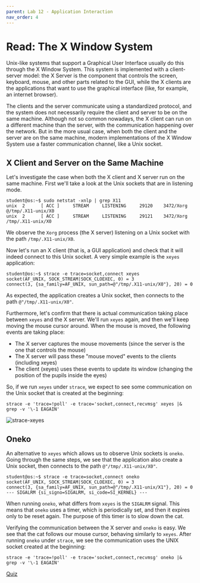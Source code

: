 ```yaml
---
parent: Lab 12 - Application Interaction
nav_order: 4
---
```


# Read: The X Window System

Unix-like systems that support a Graphical User Interface usually do this through the X Window System.
This system is implemented with a client-server model: the X Server is the component that controls the screen, keyboard, mouse, and other parts related to the GUI, while the X clients are the applications that want to use the graphical interface (like, for example, an internet browser).

The clients and the server communicate using a standardized protocol, and the system does not necessarily require the client and server to be on the same machine.
Although not so common nowadays, the X client can run on a different machine than the server, with the communication happening over the network.
But in the more usual case, when both the client and the server are on the same machine, modern implementations of the X Window System use a faster communication channel, like a Unix socket.

## X Client and Server on the Same Machine

Let's investigate the case when both the X client and X server run on the same machine.
First we'll take a look at the Unix sockets that are in listening mode.

```console
student@os:~$ sudo netstat -xnlp | grep X11
unix  2      [ ACC ]     STREAM     LISTENING     29120    3472/Xorg            @/tmp/.X11-unix/X0
unix  2      [ ACC ]     STREAM     LISTENING     29121    3472/Xorg            /tmp/.X11-unix/X0
```

We observe the `Xorg` process (the X server) listening on a Unix socket with the path `/tmp/.X11-unix/X0`.

Now let's run an X client (that is, a GUI application) and check that it will indeed connect to this Unix socket.
A very simple example is the `xeyes` application:

```console
student@os:~$ strace -e trace=socket,connect xeyes
socket(AF_UNIX, SOCK_STREAM|SOCK_CLOEXEC, 0) = 3
connect(3, {sa_family=AF_UNIX, sun_path=@"/tmp/.X11-unix/X0"}, 20) = 0
```

As expected, the application creates a Unix socket, then connects to the path `@"/tmp/.X11-unix/X0"`.

Furthermore, let's confirm that there is actual communication taking place between `xeyes` and the X server.
We'll run `xeyes` again, and then we'll keep moving the mouse cursor around.
When the mouse is moved, the following events are taking place:

- The X server captures the mouse movements (since the server is the one that controls the mouse)
- The X server will pass these "mouse moved" events to the clients (including xeyes)
- The client (xeyes) uses these events to update its window (changing the position of the pupils inside the eyes)

So, if we run `xeyes` under `strace`, we expect to see some communication on the Unix socket that is created at the beginning:

```console
strace -e 'trace=!poll' -e trace='socket,connect,recvmsg' xeyes |& grep -v '\-1 EAGAIN'
```

![strace-xeyes](../../media/strace_xeyes.gif)

## Oneko

An alternative to `xeyes` which allows us to observe Unix sockets is `oneko`.
Going through the same steps, we see that the application also create a Unix socket, then connects to the path `@"/tmp/.X11-unix/X0"`.

```console
student@os:~$ strace -e trace=socket,connect oneko
socket(AF_UNIX, SOCK_STREAM|SOCK_CLOEXEC, 0) = 3
connect(3, {sa_family=AF_UNIX, sun_path=@"/tmp/.X11-unix/X1"}, 20) = 0
--- SIGALRM {si_signo=SIGALRM, si_code=SI_KERNEL} ---
```

When running `oneko`, what differs from `xeyes` is the `SIGALRM` signal.
This means that `oneko` uses a timer, which is periodically set, and then it expires only to be reset again.
The purpose of this timer is to slow down the cat.

Verifying the communication between the X server and `oneko` is easy.
We see that the cat follows our mouse cursor, behaving similarly to `xeyes`.
After running `oneko` under `strace`, we see the communication uses the UNIX socket created at the beginning:

```console
strace -e 'trace=!poll' -e trace='socket,connect,recvmsg' oneko |& grep -v '\-1 EAGAIN'
```

[Quiz](../../quizzes/timer.md)
